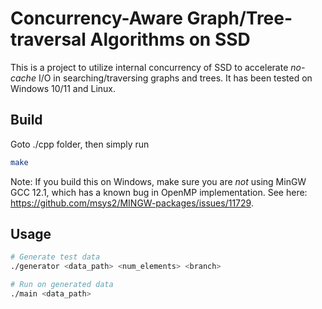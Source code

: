 # Concurrency-Aware Graph/Tree-traversal Algorithms on SSD

This is a project to utilize internal concurrency of SSD to accelerate *no-cache* I/O in searching/traversing graphs and trees. It has been tested on Windows 10/11 and Linux.

## Build

Goto ./cpp folder, then simply run

```bash
make
```

Note: If you build this on Windows, make sure you are *not* using MinGW GCC 12.1, which has a known bug in OpenMP implementation. See here: https://github.com/msys2/MINGW-packages/issues/11729.

## Usage

```bash
# Generate test data
./generator <data_path> <num_elements> <branch>

# Run on generated data
./main <data_path>
```